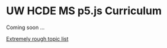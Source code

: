 # UW HCDE MS p5.js Curriculum

Coming soon ...

[Extremely rough topic list](https://github.com/susanev/2016_Winter_UWHCDE_p5/blob/master/TopicList.md)
